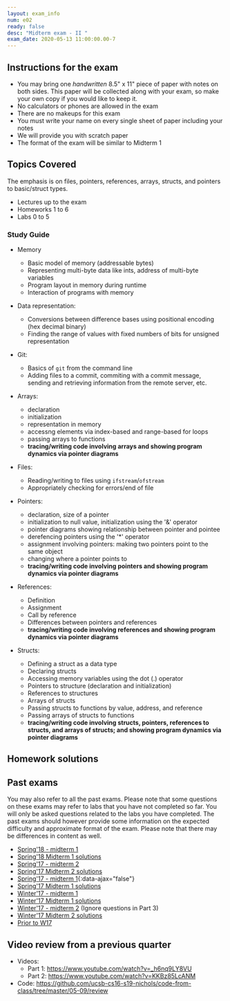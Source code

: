 ```yaml
---
layout: exam_info
num: e02
ready: false
desc: "Midterm exam - II "
exam_date: 2020-05-13 11:00:00.00-7
---
```


## Instructions for the exam

* You may bring one *handwritten* 8.5" x 11" piece of paper with notes on both sides. This paper will be collected along with your exam, so make your own copy if you would like to keep it.
* No calculators or phones are allowed in the exam  
* There are no makeups for this exam 
* You must write your name on every single sheet of paper including your notes
* We will provide you with scratch paper
* The format of the exam will be similar to Midterm 1

## Topics Covered 

The emphasis is on files, pointers, references, arrays, structs, and pointers to basic/struct types.

* Lectures up to the exam
* Homeworks 1 to 6
* Labs 0 to 5

### Study Guide

* Memory 
    * Basic model of memory (addressable bytes) 
    * Representing multi-byte data like ints, address of multi-byte variables
    * Program layout in memory during runtime 
    * Interaction of programs with memory

* Data representation:
    * Conversions between difference bases using positional encoding (hex decimal binary)
    * Finding the range of values with fixed numbers of bits for unsigned representation

* Git:
    - Basics of `git` from the command line
    - Adding files to a commit, commiting with a commit message, sending and retrieving information from the remote server, etc.
    
* Arrays:
    * declaration 
    * initialization 
    * representation in memory 
    * accessng elements via index-based and range-based for loops 
    * passing arrays to functions
    * **tracing/writing code involving arrays and showing program dynamics via pointer diagrams** 

* Files:
    - Reading/writing to files using `ifstream`/`ofstream`
    - Appropriately checking for errors/end of file

* Pointers:
    * declaration, size of a pointer
    * initialization to null value, initialization using the '&' operator
    * pointer diagrams showing relationship between pointer and pointee
    * derefencing pointers using the '*' operator
    * assignment involving pointers: making two pointers point to the same object
    * changing where a pointer points to
    * **tracing/writing code involving pointers and showing program dynamics via pointer diagrams** 

* References:
    * Definition
    * Assignment
    * Call by reference
    * Differences between pointers and references
    * **tracing/writing code involving references and showing program dynamics via pointer diagrams** 

* Structs:
    * Defining a struct as a data type 
    * Declaring structs 
    * Accessing memory variables using the dot (.) operator 
    * Pointers to structure (declaration and initialization)
    * References to structures
    * Arrays of structs 
    * Passing structs to functions by value, address, and reference 
    * Passing arrays of structs to functions 
    * **tracing/writing code involving structs, pointers, references to structs, and arrays of structs; and showing program dynamics via pointer diagrams** 

## Homework solutions

<!--
- [h04](/s20/exam/h04.pdf){:data-ajax="false"}
- [h05](/s20/exam/h05.pdf){:data-ajax="false"}
- [h06](/s20/exam/h06.pdf){:data-ajax="false"}
- [h07](/s20/exam/h07.pdf){:data-ajax="false"}
-->

## Past exams
You may also refer to all the past exams. Please note that some questions on these exams may refer to labs that you have not completed so far. You will only be asked questions related to the labs you have completed. The past exams should however provide some information on the expected difficulty and approximate format of the exam. Please note that there may be differences in content as well.

* [Spring'18 - midterm 1](http://bit.ly/CS16-S18-Midterm-I-questions)
* [Spring'18 Midterm 1 solutions](http://bit.ly/CS16-S18-Midterm-I-Solutions)
* [Spring'17 - midterm 2](https://docs.google.com/document/d/1ntjJnT3H9DAeQbygjyJoC6PLHIM9xyarSTFpOGF9KsU/edit?usp=sharing)
* [Spring'17 Midterm 2 solutions](https://drive.google.com/drive/folders/1ytvXYFiVspWJA6MFwqGaVB_xtKSAHrPn?usp=sharing)
* [Spring'17 - midterm 1](/m19-nichols/exam/e01/midterm1-sp17.pdf){:data-ajax="false"}
* [Spring'17 Midterm 1 solutions](https://drive.google.com/drive/folders/1ytvXYFiVspWJA6MFwqGaVB_xtKSAHrPn?usp=sharing)
* [Winter'17 - midterm 1](https://drive.google.com/file/d/0B__7284Jee0fS1hYSW1yMUpYd2s/view?usp=sharing)
* [Winter'17 Midterm 1 solutions](https://drive.google.com/drive/folders/1ytvXYFiVspWJA6MFwqGaVB_xtKSAHrPn?usp=sharing)
* [Winter'17 - midterm 2](https://drive.google.com/open?id=0B1z9k2M7uTvJQlVPZnZMM2JiQkk) (Ignore questions in Part 3)
* [Winter'17 Midterm 2 solutions](https://drive.google.com/drive/folders/1ytvXYFiVspWJA6MFwqGaVB_xtKSAHrPn?usp=sharing)
* [Prior to W17](https://ucsb-cs16.github.io/resources/sample_exams/)

## Video review from a previous quarter

- Videos:
    - Part 1: <https://www.youtube.com/watch?v=_h6nq9LY8VU> 
    - Part 2: <https://www.youtube.com/watch?v=KKBz85LcANM>
- Code: <https://github.com/ucsb-cs16-s19-nichols/code-from-class/tree/master/05-09/review>